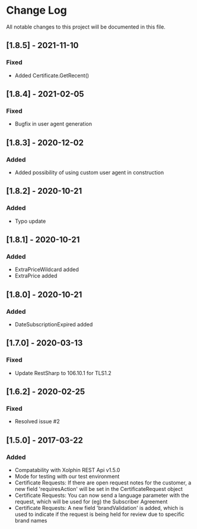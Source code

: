 # Change Log
All notable changes to this project will be documented in this file.

## [1.8.5] - 2021-11-10
### Fixed
- Added Certificate.GetRecent() 

## [1.8.4] - 2021-02-05
### Fixed
- Bugfix in user agent generation

## [1.8.3] - 2020-12-02
### Added
- Added possibility of using custom user agent in construction

## [1.8.2] - 2020-10-21
### Added
- Typo update

## [1.8.1] - 2020-10-21
### Added
- ExtraPriceWildcard added
- ExtraPrice added

## [1.8.0] - 2020-10-21
### Added
- DateSubscriptionExpired added

## [1.7.0] - 2020-03-13
### Fixed
- Update RestSharp to 106.10.1 for TLS1.2

## [1.6.2] - 2020-02-25
### Fixed
- Resolved issue #2

## [1.5.0] - 2017-03-22
### Added
- Compatability with Xolphin REST Api v1.5.0
- Mode for testing with our test environment
- Certificate Requests: If there are open request notes for the customer, a new field 'requiresAction' will be set in the CertificateRequest object
- Certificate Requests: You can now send a language parameter with the request, which will be used for (eg) the Subscriber Agreement
- Certificate Requests: A new field 'brandValidation' is added, which is used to indicate if the request is being held for review due to specific brand names
